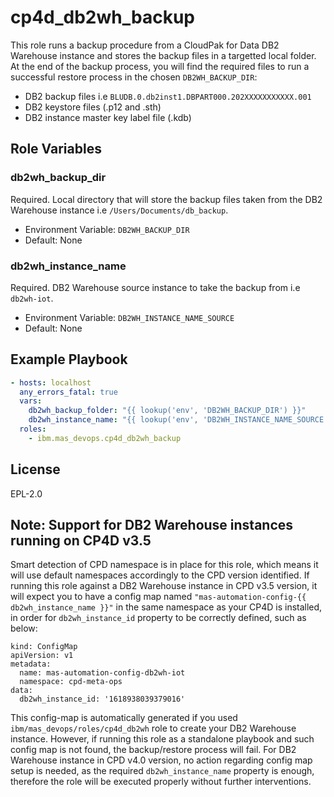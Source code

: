 cp4d_db2wh_backup
==========

This role runs a backup procedure from a CloudPak for Data DB2 Warehouse instance and stores the backup files in a targetted local folder.
At the end of the backup process, you will find the required files to run a successful restore process in the chosen `DB2WH_BACKUP_DIR`:

- DB2 backup files i.e `BLUDB.0.db2inst1.DBPART000.202XXXXXXXXXXX.001`
- DB2 keystore files (.p12 and .sth)
- DB2 instance master key label file (.kdb)

Role Variables
--------------

### db2wh_backup_dir
Required. Local directory that will store the backup files taken from the DB2 Warehouse instance i.e `/Users/Documents/db_backup`.

- Environment Variable: `DB2WH_BACKUP_DIR`
- Default: None

### db2wh_instance_name
Required. DB2 Warehouse source instance to take the backup from i.e `db2wh-iot`.

- Environment Variable: `DB2WH_INSTANCE_NAME_SOURCE`
- Default: None

Example Playbook
----------------

```yaml
- hosts: localhost
  any_errors_fatal: true
  vars:
    db2wh_backup_folder: "{{ lookup('env', 'DB2WH_BACKUP_DIR') }}"
    db2wh_instance_name: "{{ lookup('env', 'DB2WH_INSTANCE_NAME_SOURCE') }}"
  roles:
    - ibm.mas_devops.cp4d_db2wh_backup
```

License
-------

EPL-2.0

Note: Support for DB2 Warehouse instances running on CP4D v3.5
--------
Smart detection of CPD namespace is in place for this role, which means it will use default namespaces accordingly to the CPD version identified.
If running this role against a DB2 Warehouse instance in CPD v3.5 version, it will expect you to have a config map named `"mas-automation-config-{{ db2wh_instance_name }}"` in the same namespace as your CP4D is installed, in order for `db2wh_instance_id` property to be correctly defined, such as below:

```
kind: ConfigMap
apiVersion: v1
metadata:
  name: mas-automation-config-db2wh-iot
  namespace: cpd-meta-ops
data:
  db2wh_instance_id: '1618938039379016'
```

This config-map is automatically generated if you used `ibm/mas_devops/roles/cp4d_db2wh` role to create your DB2 Warehouse instance.
However, if running this role as a standalone playbook and such config map is not found, the backup/restore process will fail.
For DB2 Warehouse instance in CPD v4.0 version, no action regarding config map setup is needed, as the required `db2wh_instance_name` property is enough, therefore the role will be executed properly without further interventions.